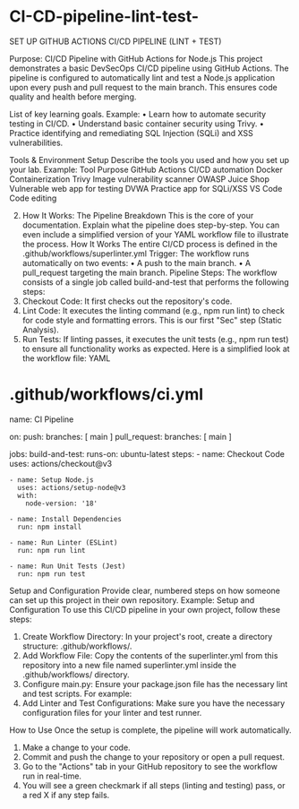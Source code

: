 # CI-CD-pipeline-lint-test-
SET UP GITHUB ACTIONS CI/CD PIPELINE (LINT + TEST)

Purpose: CI/CD Pipeline with GitHub Actions for Node.js
This project demonstrates a basic DevSecOps CI/CD pipeline using GitHub Actions. The pipeline is configured to automatically lint and test a Node.js application upon every push and pull request to the main branch. This ensures code quality and health before merging.

List of key learning goals.
Example:
•	Learn how to automate security testing in CI/CD.
•	Understand basic container security using Trivy.
•	Practice identifying and remediating SQL Injection (SQLi) and XSS vulnerabilities.

Tools & Environment Setup
Describe the tools you used and how you set up your lab.
Example:
Tool	Purpose
GitHub Actions	CI/CD automation
Docker	Containerization
Trivy	Image vulnerability scanner
OWASP Juice Shop	Vulnerable web app for testing
DVWA	Practice app for SQLi/XSS
VS Code	Code editing

2. How It Works: The Pipeline Breakdown
This is the core of your documentation. Explain what the pipeline does step-by-step. You can even include a simplified version of your YAML workflow file to illustrate the process.
How It Works
The entire CI/CD process is defined in the .github/workflows/superlinter.yml
Trigger: The workflow runs automatically on two events:
•	A push to the main branch.
•	A pull_request targeting the main branch.
Pipeline Steps: The workflow consists of a single job called build-and-test that performs the following steps:
1.	Checkout Code: It first checks out the repository's code.
2.	Lint Code: It executes the linting command (e.g., npm run lint) to check for code style and formatting errors. This is our first "Sec" step (Static Analysis).
3.	Run Tests: If linting passes, it executes the unit tests (e.g., npm run test) to ensure all functionality works as expected.
Here is a simplified look at the workflow file:
YAML
# .github/workflows/ci.yml
name: CI Pipeline

on:
  push:
    branches: [ main ]
  pull_request:
    branches: [ main ]

jobs:
  build-and-test:
    runs-on: ubuntu-latest
    steps:
    - name: Checkout Code
      uses: actions/checkout@v3

    - name: Setup Node.js
      uses: actions/setup-node@v3
      with:
        node-version: '18'

    - name: Install Dependencies
      run: npm install

    - name: Run Linter (ESLint)
      run: npm run lint

    - name: Run Unit Tests (Jest)
      run: npm run test



Setup and Configuration
Provide clear, numbered steps on how someone can set up this project in their own repository.
Example:
Setup and Configuration
To use this CI/CD pipeline in your own project, follow these steps:
1.	Create Workflow Directory: In your project's root, create a directory structure: .github/workflows/.
2.	Add Workflow File: Copy the contents of the superlinter.yml from this repository into a new file named superlinter.yml inside the .github/workflows/ directory.
3.	Configure main.py: Ensure your package.json file has the necessary lint and test scripts. For example:
4.	Add Linter and Test Configurations: Make sure you have the necessary configuration files for your linter and test runner.

 How to Use
Once the setup is complete, the pipeline will work automatically.
1.	Make a change to your code.
2.	Commit and push the change to your repository or open a pull request.
3.	Go to the "Actions" tab in your GitHub repository to see the workflow run in real-time.
4.	You will see a green checkmark if all steps (linting and testing) pass, or a red X if any step fails.



